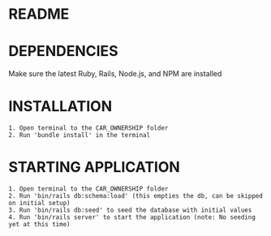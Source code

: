 # README

# DEPENDENCIES
Make sure the latest Ruby, Rails, Node.js, and NPM are installed

# INSTALLATION
    1. Open terminal to the CAR_OWNERSHIP folder
    2. Run 'bundle install' in the terminal

# STARTING APPLICATION
    1. Open terminal to the CAR_OWNERSHIP folder
    2. Run 'bin/rails db:schema:load' (this empties the db, can be skipped on initial setup)
    3. Run 'bin/rails db:seed' to seed the database with initial values
    4. Run 'bin/rails server' to start the application (note: No seeding yet at this time)